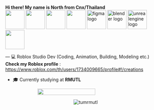 **Hi there! My name is North from Cnx/Thailand**  
<img src="https://cdn.jsdelivr.net/gh/devicons/devicon/icons/c/c-original.svg" width="60" height="60"/>
<img src="https://cdn.jsdelivr.net/gh/devicons/devicon/icons/cplusplus/cplusplus-original.svg" width="60" height="60"/>
<img src="https://cdn.jsdelivr.net/gh/devicons/devicon/icons/python/python-original.svg" width="60" height="60"/>
<img src="https://cdn.jsdelivr.net/gh/devicons/devicon/icons/lua/lua-original.svg" width="60" height="60"/>
<img src="https://cdn.jsdelivr.net/gh/devicons/devicon/icons/figma/figma-original.svg" width="60" height="60" alt="figma logo"  />
<img src="https://cdn.jsdelivr.net/gh/devicons/devicon/icons/blender/blender-original.svg" width="60" height="60" alt="blender logo"  />
<img src="https://cdn.jsdelivr.net/gh/devicons/devicon/icons/unrealengine/unrealengine-original.svg" width="60" height="60" alt="unrealengine logo"  />
<img src="https://upload.wikimedia.org/wikipedia/commons/5/58/Roblox_Studio_logo_2021_present.svg" data-canonical-src="https://upload.wikimedia.org/wikipedia/commons/5/58/Roblox_Studio_logo_2021_present.svg " width="60" height="60" />

— 💻 Roblox Studio Dev (Coding, Animation, Building, Modeling etc.)  
**Check my Roblox profile** : https://www.roblox.com/th/users/1734009665/profile#!/creations
- 🎓 Currently studying at **RMUTL**

<div style="display: flex; flex-direction: column; align-items: center;">
<img src="https://github-readme-stats.vercel.app/api/top-langs/?username=PunnatornSompadung&theme=white" width="60%" />
</div>
<p align="center"> <img src="https://komarev.com/ghpvc/?username=tumrmutl&label=Profile%20views&color=0e75b6&style=flat" alt="tumrmutl" /> </p>
